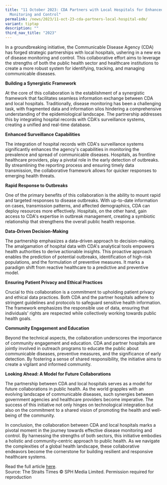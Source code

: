 ```yaml
---
title: "11 October 2023: CDA Partners with Local Hospitals for Enhanced Disease
  Monitoring and Control"
permalink: /news/2023/11-oct-23-cda-partners-local-hospital-edm/
variant: tiptap
description: ""
third_nav_title: "2023"
---
```

<p>In a groundbreaking initiative, the Communicable Disease Agency (CDA) has forged strategic partnerships with local hospitals, ushering in a new era of disease monitoring and control. This collaborative effort aims to leverage the strengths of both the public health sector and healthcare institutions to create a more robust system for identifying, tracking, and managing communicable diseases.</p><p><strong>Building a Synergistic Framework</strong></p><p>At the core of this collaboration is the establishment of a synergistic framework that facilitates seamless information exchange between CDA and local hospitals. Traditionally, disease monitoring has been a challenging task, with fragmented data and information silos hindering a comprehensive understanding of the epidemiological landscape. The partnership addresses this by integrating hospital records with CDA's surveillance systems, creating a unified and real-time database.</p><p><strong>Enhanced Surveillance Capabilities</strong></p><p>The integration of hospital records with CDA's surveillance systems significantly enhances the agency's capabilities in monitoring the prevalence and spread of communicable diseases. Hospitals, as frontline healthcare providers, play a pivotal role in the early detection of outbreaks. By streamlining the reporting process and ensuring timely data transmission, the collaborative framework allows for quicker responses to emerging health threats.</p><p><strong>Rapid Response to Outbreaks</strong></p><p>One of the primary benefits of this collaboration is the ability to mount rapid and targeted responses to disease outbreaks. With up-to-date information on cases, transmission patterns, and affected demographics, CDA can deploy resources more effectively. Hospitals, on the other hand, gain access to CDA's expertise in outbreak management, creating a symbiotic relationship that strengthens the overall public health response.</p><p><strong>Data-Driven Decision-Making</strong></p><p>The partnership emphasizes a data-driven approach to decision-making. The amalgamation of hospital data with CDA's analytical tools empowers health authorities to derive actionable insights. This proactive approach enables the prediction of potential outbreaks, identification of high-risk populations, and the formulation of preventive measures. It marks a paradigm shift from reactive healthcare to a predictive and preventive model.</p><p><strong>Ensuring Patient Privacy and Ethical Practices</strong></p><p>Crucial to this collaboration is a commitment to upholding patient privacy and ethical data practices. Both CDA and the partner hospitals adhere to stringent guidelines and protocols to safeguard sensitive health information. The framework emphasizes the responsible use of data, ensuring that individuals' rights are respected while collectively working towards public health goals.</p><p><strong>Community Engagement and Education</strong></p><p>Beyond the technical aspects, the collaboration underscores the importance of community engagement and education. CDA and partner hospitals are jointly involved in outreach programs to educate the public about communicable diseases, preventive measures, and the significance of early detection. By fostering a sense of shared responsibility, the initiative aims to create a vigilant and informed community.</p><p><strong>Looking Ahead: A Model for Future Collaborations</strong></p><p>The partnership between CDA and local hospitals serves as a model for future collaborations in public health. As the world grapples with an evolving landscape of communicable diseases, such synergies between government agencies and healthcare providers become imperative. The success of this initiative not only hinges on technological integration but also on the commitment to a shared vision of promoting the health and well-being of the community.</p><p>In conclusion, the collaboration between CDA and local hospitals marks a pivotal moment in the journey towards effective disease monitoring and control. By harnessing the strengths of both sectors, this initiative embodies a holistic and community-centric approach to public health. As we navigate the complexities of a global health landscape, these collaborative endeavors become the cornerstone for building resilient and responsive healthcare systems.</p><p>Read the full article <a href="/" rel="noopener noreferrer nofollow" target="_blank">here</a>. <br>Source: The Straits Times © SPH Media Limited. Permission required for reproduction</p>